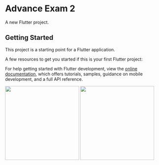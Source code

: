 # Advance Exam 2 #

A new Flutter project.

## Getting Started

This project is a starting point for a Flutter application.

A few resources to get you started if this is your first Flutter project:

For help getting started with Flutter development, view the
[online documentation](https://docs.flutter.dev/), which offers tutorials,
samples, guidance on mobile development, and a full API reference.


 <img src='https://github.com/Rajputniraj6983/advance_exam2/assets/143181391/72944b4e-fb7f-4696-b5c5-d5028fecde8e' width=240>
 <img src='https://github.com/Rajputniraj6983/advance_exam2/assets/143181391/b4a8eb20-e896-4ccb-b7dc-1d69cd0f5341' width=240>

 
   


